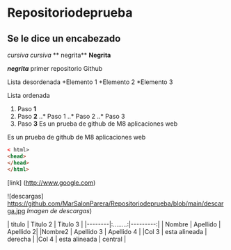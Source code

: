 # Repositoriodeprueba
## Se le dice un encabezado
*cursiva* _cursiva_
** negrita** __Negrita__

**_negrita_**
primer repositorio Github

Lista desordenada
+Elemento 1 
+Elemento 2
*Elemento 3 

Lista ordenada 
1. Paso **1** 
2. Paso **2** 
..* Paso 1
..* Paso 2
..* Paso 3
3. Paso **3**
Es un prueba de github de M8 aplicaciones web

Es un prueba de github de M8 aplicaciones web

``` html
< html>
<head>
</head>
</html>
```
[link] (http://www.google.com) 

![descargas] https://github.com/MarSalonParera/Repositoriodeprueba/blob/main/descarga.jpg *Imagen de descargas*)

  | titulo | Titulo 2 | Titulo 3 | 
  |--------|:........:|---------:|
  | Nombre | Apellido | Apellido 2| 
  |Nombre2 | Apellido 3 | Apellido 4 |
  |Col 3 | esta alineada | derecha |
  |Col 4 | esta alineada | central |
